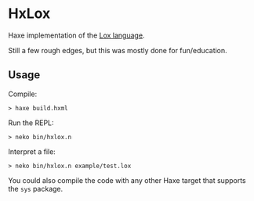HxLox
=====

Haxe implementation of the [Lox language](http://www.craftinginterpreters.com/the-lox-language.html).

Still a few rough edges, but this was mostly done for fun/education.

Usage
-----

Compile:
```
> haxe build.hxml
```

Run the REPL:
```
> neko bin/hxlox.n
```

Interpret a file:
```
> neko bin/hxlox.n example/test.lox
```

You could also compile the code with any other Haxe target that supports the `sys` package.

